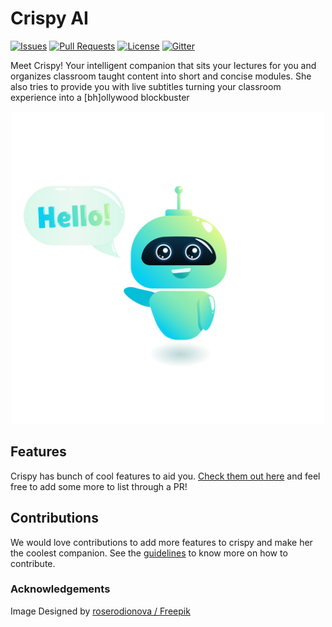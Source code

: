 # Crispy AI

[![Issues](https://img.shields.io/github/issues-closed/oss2019/CrispyAI.svg?style=flat-square)](https://github.com/oss2019/CrispyAI/issues) [![Pull Requests](https://img.shields.io/github/issues-pr-closed/oss2019/CrispyAI.svg?style=flat-square)](https://github.com/oss2019/CrispyAI/pulls) [![License](https://img.shields.io/apm/l/vim-mode.svg?style=flat-square)](https://github.com/oss2019/CrispyAI/blob/master/LICENSE) [![Gitter](https://img.shields.io/badge/chat-on%20gitter-ff006f.svg?style=flat-square)](#)

Meet Crispy! Your intelligent companion that sits your lectures for you and organizes classroom taught content into short and concise modules.
She also tries to provide you with live subtitles turning your classroom experience into a [bh]ollywood blockbuster

<p align="center"> <img width="500" src="images/195.jpg"> </p>

## Features
Crispy has bunch of cool features to aid you. [Check them out here](features.md) and feel free to add some more to list through a PR!

## Contributions
We would love contributions to add more features to crispy and make her the coolest companion. See the [guidelines](contributions.md) to know more on how to contribute.

### Acknowledgements
Image Designed by [roserodionova / Freepik](http://www.freepik.com")
